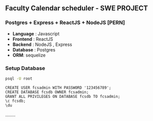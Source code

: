 ## Faculty Calendar scheduler - SWE PROJECT
### Postgres + Express + ReactJS + NodeJS  [PERN]

    
- **Language** : Javascript
- **Frontend** : ReactJS 
- **Backend** : NodeJS , Express
- **Database** : Postgres 
- **ORM**: sequelize


### Setup Database

```bash
psql -U root

```

```psql
CREATE USER fcsadmin WITH PASSWORD '123456789';
CREATE DATABASE fcsdb OWNER fcsadmin;
GRANT ALL PRIVILEGES ON DATABASE fcsdb TO fcsadmin;
\c fcsdb;
\du

```

........
